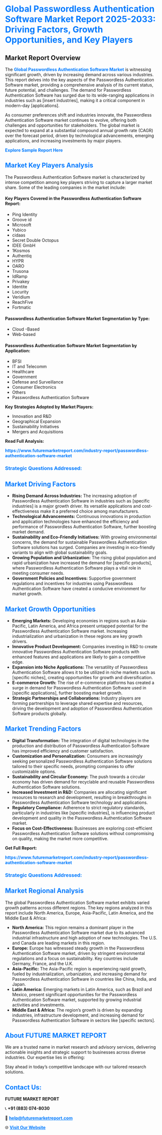 <h1 style="color: #007BFF;">Global Passwordless Authentication Software Market Report 2025-2033: Driving Factors, Growth Opportunities, and Key Players</h1>

<section id="overview">
<h2>Market Report Overview</h2>
<p>The <a href="https://www.futuremarketreport.com/industry-report/passwordless-authentication-software-market" style="color: #007BFF; text-decoration: none;"><strong>Global Passwordless Authentication Software Market</strong></a> is witnessing significant growth, driven by increasing demand across various industries. This report delves into the key aspects of the Passwordless Authentication Software market, providing a comprehensive analysis of its current status, future potential, and challenges. The demand for Passwordless Authentication Software has surged due to its wide-ranging applications in industries such as [insert industries], making it a critical component in modern-day [applications].</p>
<p>As consumer preferences shift and industries innovate, the Passwordless Authentication Software market continues to evolve, offering both challenges and opportunities for stakeholders. The global market is expected to expand at a substantial compound annual growth rate (CAGR) over the forecast period, driven by technological advancements, emerging applications, and increasing investments by major players.</p>
</section>

<section id="overview">
<p><a href="https://www.futuremarketreport.com/request-sample/reportId=110900" style="color: #007BFF; text-decoration: none;"><strong>Explore Sample Report Here</strong></a></p>
</section>

<section id="key-players">
<h2 style="color: #007BFF;">Market Key Players Analysis</h2>
<p>The Passwordless Authentication Software market is characterized by intense competition among key players striving to capture a larger market share. Some of the leading companies in the market include:</p>
<h4>Key Players Covered in the Passwordless Authentication Software Report:</h4>
<ul><li>Ping Identity</li><li>Groove id</li><li>Microsoft</li><li>Yubico</li><li>cidaas</li><li>Secret Double Octopus</li><li>IDEE GmbH</li><li>1Kosmos</li><li>Authentiq</li><li>HYPR</li><li>OARO</li><li>Trusona</li><li>IdRamp</li><li>Privakey</li><li>Identite</li><li>Locurity</li><li>Veridium</li><li>ReachFive</li><li>Fortmatic</li></ul>
<h4>Passwordless Authentication Software Market Segmentation by Type:</h4>
<ul><li>Cloud -Based</li><li>Web-based</li></ul>

<h4>Passwordless Authentication Software Market Segmentation by Application:</h4>
<ul><li>BFSI</li><li>IT and Telecomm</li><li>Healthcare</li><li>Government</li><li>Defense and Surveillance</li><li>Consumer Electronics</li><li>Others</li><li>Passwordless Authentication Software</li></ul>
<p><strong>Key Strategies Adopted by Market Players:</strong></p>
<ul>
<li>Innovation and R&D</li>
<li>Geographical Expansion</li>
<li>Sustainability Initiatives</li>
<li>Mergers and Acquisitions</li>
</ul>
</section>

<section>
<p><strong>Read Full Analysis: </strong></p><a href="https://www.futuremarketreport.com/industry-report/passwordless-authentication-software-market" style="color: #007BFF; text-decoration: none;"><strong>https://www.futuremarketreport.com/industry-report/passwordless-authentication-software-market</strong></a>
<h3 style="color: #007BFF;">Strategic Questions Addressed:</h3>
</section>

<section id="driving-factors">
<h2 style="color: #007BFF;">Market Driving Factors</h2>
<ul>
<li><strong>Rising Demand Across Industries:</strong> The increasing adoption of Passwordless Authentication Software in industries such as [specific industries] is a major growth driver. Its versatile applications and cost-effectiveness make it a preferred choice among manufacturers.</li>
<li><strong>Technological Advancements:</strong> Continuous innovations in production and application technologies have enhanced the efficiency and performance of Passwordless Authentication Software, further boosting market demand.</li>
<li><strong>Sustainability and Eco-Friendly Initiatives:</strong> With growing environmental concerns, the demand for sustainable Passwordless Authentication Software solutions has surged. Companies are investing in eco-friendly variants to align with global sustainability goals.</li>
<li><strong>Growing Population and Urbanization:</strong> The rising global population and rapid urbanization have increased the demand for [specific products], where Passwordless Authentication Software plays a vital role in meeting consumer needs.</li>
<li><strong>Government Policies and Incentives:</strong> Supportive government regulations and incentives for industries using Passwordless Authentication Software have created a conducive environment for market growth.</li>
</ul>
</section>

<section id="growth-opportunities">
<h2 style="color: #007BFF;">Market Growth Opportunities</h2>
<ul>
<li><strong>Emerging Markets:</strong> Developing economies in regions such as Asia-Pacific, Latin America, and Africa present untapped potential for the Passwordless Authentication Software market. Increasing industrialization and urbanization in these regions are key growth drivers.</li>
<li><strong>Innovative Product Development:</strong> Companies investing in R&D to create innovative Passwordless Authentication Software products with enhanced features and applications are likely to gain a competitive edge.</li>
<li><strong>Expansion into Niche Applications:</strong> The versatility of Passwordless Authentication Software allows it to be utilized in niche markets such as [specific niches], creating opportunities for growth and diversification.</li>
<li><strong>E-commerce Growth:</strong> The rise of e-commerce platforms has created a surge in demand for Passwordless Authentication Software used in [specific applications], further boosting market growth.</li>
<li><strong>Strategic Partnerships and Collaborations:</strong> Industry players are forming partnerships to leverage shared expertise and resources, driving the development and adoption of Passwordless Authentication Software products globally.</li>
</ul>
</section>

<section id="trending-factors">
<h2 style="color: #007BFF;">Market Trending Factors</h2>
<ul>
<li><strong>Digital Transformation:</strong> The integration of digital technologies in the production and distribution of Passwordless Authentication Software has improved efficiency and customer satisfaction.</li>
<li><strong>Customization and Personalization:</strong> Consumers are increasingly seeking personalized Passwordless Authentication Software solutions tailored to their specific needs, prompting companies to offer customizable options.</li>
<li><strong>Sustainability and Circular Economy:</strong> The push towards a circular economy has driven demand for recyclable and reusable Passwordless Authentication Software solutions.</li>
<li><strong>Increased Investment in R&D:</strong> Companies are allocating significant resources to research and development, resulting in breakthroughs in Passwordless Authentication Software technology and applications.</li>
<li><strong>Regulatory Compliance:</strong> Adherence to strict regulatory standards, particularly in industries like [specific industries], is influencing product development and quality in the Passwordless Authentication Software market.</li>
<li><strong>Focus on Cost-Effectiveness:</strong> Businesses are exploring cost-efficient Passwordless Authentication Software solutions without compromising on quality, making the market more competitive.</li>
</ul>
</section>

<section>
<p><strong>Get Full Report: </strong></p><a href="https://www.futuremarketreport.com/industry-report/passwordless-authentication-software-market" style="color: #007BFF; text-decoration: none;"><strong>https://www.futuremarketreport.com/industry-report/passwordless-authentication-software-market</strong></a>
<h3 style="color: #007BFF;">Strategic Questions Addressed:</h3>
</section>


<section id="regional-analysis">
<h2 style="color: #007BFF;">Market Regional Analysis</h2>
<p>The global Passwordless Authentication Software market exhibits varied growth patterns across different regions. The key regions analyzed in this report include North America, Europe, Asia-Pacific, Latin America, and the Middle East & Africa:</p>
<ul>
<li><strong>North America:</strong> This region remains a dominant player in the Passwordless Authentication Software market due to its advanced industrial infrastructure and high adoption of new technologies. The U.S. and Canada are leading markets in this region.</li>
<li><strong>Europe:</strong> Europe has witnessed steady growth in the Passwordless Authentication Software market, driven by stringent environmental regulations and a focus on sustainability. Key countries include Germany, France, and the U.K.</li>
<li><strong>Asia-Pacific:</strong> The Asia-Pacific region is experiencing rapid growth, fueled by industrialization, urbanization, and increasing demand for Passwordless Authentication Software in countries like China, India, and Japan.</li>
<li><strong>Latin America:</strong> Emerging markets in Latin America, such as Brazil and Mexico, present significant opportunities for the Passwordless Authentication Software market, supported by growing industrial activities and investments.</li>
<li><strong>Middle East & Africa:</strong> The region’s growth is driven by expanding industries, infrastructure development, and increasing demand for Passwordless Authentication Software in sectors like [specific sectors].</li>
</ul>
</section>

<footer>
<h2 style="color: #007BFF;">About FUTURE MARKET REPORT</h2>
<p>We are a trusted name in market research and advisory services, delivering actionable insights and strategic support to businesses across diverse industries. Our expertise lies in offering:</p>

<p>Stay ahead in today’s competitive landscape with our tailored research solutions.</p>

<h2 style="color: #007BFF;">Contact Us:</h2>
<p><strong>FUTURE MARKET REPORT</strong></p>
<p>📞 <strong>+91 (883) 074-8030</strong></p>
<p>📧 <strong><a href="mailto:help@futuremarketreport.com" style="color: #007BFF;">help@futuremarketreport.com</a></strong></p>
<p>🌐 <strong><a href="https://www.futuremarketreport.com/" style="color: #007BFF;">Visit Our Website</a></strong></p>
</footer>